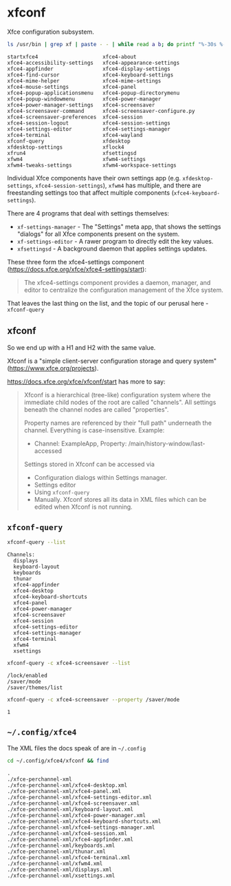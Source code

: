 # xfconf

Xfce configuration subsystem.


```sh
ls /usr/bin | grep xf | paste - - | while read a b; do printf "%-30s %-30s\n" $a $b; done
```
```
startxfce4                     xfce4-about                   
xfce4-accessibility-settings   xfce4-appearance-settings     
xfce4-appfinder                xfce4-display-settings        
xfce4-find-cursor              xfce4-keyboard-settings       
xfce4-mime-helper              xfce4-mime-settings           
xfce4-mouse-settings           xfce4-panel                   
xfce4-popup-applicationsmenu   xfce4-popup-directorymenu     
xfce4-popup-windowmenu         xfce4-power-manager           
xfce4-power-manager-settings   xfce4-screensaver             
xfce4-screensaver-command      xfce4-screensaver-configure.py
xfce4-screensaver-preferences  xfce4-session                 
xfce4-session-logout           xfce4-session-settings        
xfce4-settings-editor          xfce4-settings-manager        
xfce4-terminal                 xfce4-wayland                 
xfconf-query                   xfdesktop                     
xfdesktop-settings             xflock4                       
xfrun4                         xfsettingsd                   
xfwm4                          xfwm4-settings                
xfwm4-tweaks-settings          xfwm4-workspace-settings      
```

Individual Xfce components have their own settings app
(e.g. `xfdesktop-settings`, `xfce4-session-settings`), `xfwm4` has multiple, and
there are freestanding settings too that affect multiple components
(`xfce4-keyboard-settings`).

There are 4 programs that deal with settings themselves:

* `xf-settings-manager` - The "Settings" meta app, that shows the settings
  "dialogs" for all Xfce components present on the system.
* `xf-settings-editor` - A rawer program to directly edit the key values.
* `xfsettingsd` - A background daemon that applies settings updates.

These three form the xfce4-settings component
(<https://docs.xfce.org/xfce/xfce4-settings/start>):

> The xfce4-settings component provides a daemon, manager, and editor to
> centralize the configuration management of the Xfce system.

That leaves the last thing on the list, and the topic of our perusal here -
`xfconf-query`

## xfconf

So we end up with a H1 and H2 with the same value.

Xfconf is a "simple client-server configuration storage and query system"
(<https://www.xfce.org/projects>).

<https://docs.xfce.org/xfce/xfconf/start> has more to say:

> Xfconf is a hierarchical (tree-like) configuration system where the immediate
> child nodes of the root are called "channels". All settings beneath the
> channel nodes are called "properties".
>
> Property names are referenced by their "full path" underneath the
> channel. Everything is case-insensitive. Example:
>
> * Channel: ExampleApp, Property: /main/history-window/last-accessed
>
> Settings stored in Xfconf can be accessed via
>
> - Configuration dialogs within Settings manager.
> - Settings editor
> - Using `xfconf-query`
> - Manually. Xfconf stores all its data in XML files which can be edited when
>   Xfconf is not running.

## `xfconf-query`

```sh
xfconf-query --list
```
```
Channels:
  displays
  keyboard-layout
  keyboards
  thunar
  xfce4-appfinder
  xfce4-desktop
  xfce4-keyboard-shortcuts
  xfce4-panel
  xfce4-power-manager
  xfce4-screensaver
  xfce4-session
  xfce4-settings-editor
  xfce4-settings-manager
  xfce4-terminal
  xfwm4
  xsettings
```

```sh
xfconf-query -c xfce4-screensaver --list
```
```
/lock/enabled
/saver/mode
/saver/themes/list
```

```sh
xfconf-query -c xfce4-screensaver --property /saver/mode
```
```
1
```

## `~/.config/xfce4`

The XML files the docs speak of are in `~/.config`


```sh
cd ~/.config/xfce4/xfconf && find
```
```
.
./xfce-perchannel-xml
./xfce-perchannel-xml/xfce4-desktop.xml
./xfce-perchannel-xml/xfce4-panel.xml
./xfce-perchannel-xml/xfce4-settings-editor.xml
./xfce-perchannel-xml/xfce4-screensaver.xml
./xfce-perchannel-xml/keyboard-layout.xml
./xfce-perchannel-xml/xfce4-power-manager.xml
./xfce-perchannel-xml/xfce4-keyboard-shortcuts.xml
./xfce-perchannel-xml/xfce4-settings-manager.xml
./xfce-perchannel-xml/xfce4-session.xml
./xfce-perchannel-xml/xfce4-appfinder.xml
./xfce-perchannel-xml/keyboards.xml
./xfce-perchannel-xml/thunar.xml
./xfce-perchannel-xml/xfce4-terminal.xml
./xfce-perchannel-xml/xfwm4.xml
./xfce-perchannel-xml/displays.xml
./xfce-perchannel-xml/xsettings.xml
```
